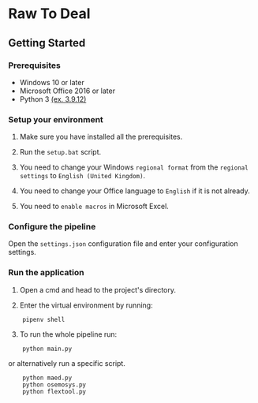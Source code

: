 # Raw To Deal

## Getting Started

### Prerequisites
 - Windows 10 or later
 - Microsoft Office 2016 or later
 - Python 3 [(ex. 3.9.12)](https://www.python.org/downloads/release/python-3912/)

### Setup your environment 

1. Make sure you have installed all the prerequisites.

2. Run the `setup.bat` script.

3. You need to change your Windows `regional format` from the `regional settings` to `English (United Kingdom)`.

4. You need to change your Office language to `English` if it is not already.

5. You need to `enable macros` in Microsoft Excel.

### Configure the pipeline

Open the `settings.json` configuration file and enter your configuration settings.

### Run the application

1. Open a cmd and head to the project's directory.

2. Enter the virtual environment by running:
```
    pipenv shell
```

3. To run the whole pipeline run:
```
    python main.py
```
or alternatively run a specific script.

```
    python maed.py
    python osemosys.py
    python flextool.py
```